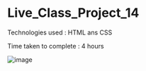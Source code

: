 # Live_Class_Project_14

Technologies used : HTML ans CSS

Time taken to complete : 4 hours

![image](https://user-images.githubusercontent.com/82273693/189128450-545e8297-07af-44ab-8568-1d9f5b7ca2ec.png)
